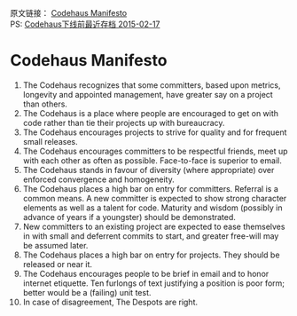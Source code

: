 原文链接： [Codehaus Manifesto](https://github.com/codehaus/www-codehaus-org/blob/master/app/manifesto.md)  
PS: [Codehaus下线前最近存档 2015-02-17](https://web.archive.org/web/20150217163243/http://www.codehaus.org:80/customs/manifesto.html)

# Codehaus Manifesto

1. The Codehaus recognizes that some committers, based upon metrics, longevity and appointed management, have greater say on a project than others.
1. The Codehaus is a place where people are encouraged to get on with code rather than tie their projects up with bureaucracy.
1. The Codehaus encourages projects to strive for quality and for frequent small releases.
1. The Codehaus encourages committers to be respectful friends, meet up with each other as often as possible. Face-to-face is superior to email.
1. The Codehaus stands in favour of diversity (where appropriate) over enforced convergence and homogeneity.
1. The Codehaus places a high bar on entry for committers. Referral is a common means. A new committer is expected to show strong character elements as well as a talent for code. Maturity and wisdom (possibly in advance of years if a youngster) should be demonstrated.
1. New committers to an existing project are expected to ease themselves in with small and deferrent commits to start, and greater free-will may be assumed later.
1. The Codehaus places a high bar on entry for projects. They should be released or near it.
1. The Codehaus encourages people to be brief in email and to honor internet etiquette. Ten furlongs of text justifying a position is poor form; better would be a (failing) unit test.
1. In case of disagreement, The Despots are right.
